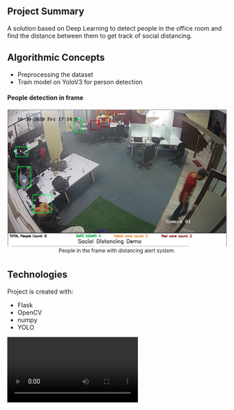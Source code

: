 ## Project Summary
A solution based on Deep Learning to detect people in the office room and find the distance between them to get track of social distancing.

## Algorithmic Concepts

- Preprocessing the dataset
- Train model on YoloV3 for person detection


#### People detection in frame
<p align="center">
    <img src="./media/result.JPG", width="720">
    <br>
    <sup>People in the frame with distancing alert system.</sup>
</p>

## Technologies
Project is created with:
* Flask
* OpenCV
* numpy
* YOLO

<video controls preload='metadata' onclick='(function(el){ if(el.paused) el.play(); else el.pause() })(this)'>
  <source src='./media/result.mp4' type='video/mp4; codecs="avc1.42E01E, mp4a.40.2"'>
</video>

